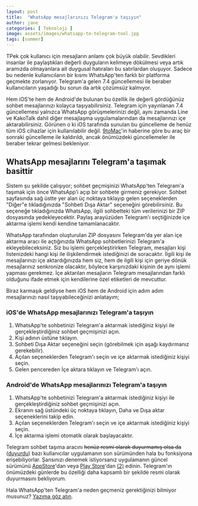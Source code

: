 ```yaml
---
layout: post
title:  "WhatsApp mesajlarınızı Telegram'a taşıyın"
author: jane
categories: [ Teknoloji ]
image: assets/images/whatsapp-to-telegram-tool.jpg
tags: [summer]
---
```

TPek çok kullanıcı için mesajların anlamı çok büyük olabilir. Sevdikleri insanlar ile paylaştıkları değerli duyguların kelimeye dökülmesi veya artık aramızda olmayanlara ait duygusal hatıraları bu satırlardan oluşuyor. Sadece bu nedenle kullanıcıların bir kısmı WhatsApp'ten farklı bir platforma geçmekte zorlanıyor. Telegram'a gelen 7.4 güncellemesi ile beraber kullanıcıların yaşadığı bu sorun da artık çözümsüz kalmıyor.

Hem iOS'te hem de Android'de bulunan bu özellik ile değerli gördüğünüz sohbet mesajlarınızı kolayca taşıyabilirsiniz. Telegram için yayınlanan 7.4 güncellemesi yalnızca WhatsApp görüşmelerinizi değil, aynı zamanda Line ve KakoTalk dahil diğer mesajlaşma uygulamalarından da mesajlarınızı içe aktarabilirsiniz. Görünen o ki iOS tarafında sunulan bu güncelleme de henüz tüm iOS cihazlar için kullanılabilir değil. [9toMac](https://9to5mac.com/2021/01/27/amid-whatsapp-privacy-backlash-telegram-building-new-tool-for-importing-chats-from-other-apps/)'in haberine göre bu araç bir sonraki güncelleme ile kaldırıldı, ancak önümüzdeki güncellemeler ile beraber tekrar gelmesi bekleniyor.

## WhatsApp mesajlarını Telegram'a taşımak basittir
Sistem şu şekilde çalışıyor; sohbet geçmişinizi WhatsApp'ten Telegram'a taşımak için önce WhatsApp'i açıp bir sohbete girmeniz gerekiyor. Sohbet sayfasında sağ üstte yer alan üç noktaya tıklayıp gelen seçeneklerden "Diğer"e tıkladığınızda "Sohbeti Dışa Aktar" seçeneğini görebilirsiniz. Bu seçeneğe tıkladığınızda WhatsApp, ilgili sohbetteki tüm verilerinizi bir ZIP dosyasında yedekleyecektir. Paylaş arayüzüden Telegram'ı seçtiğinizde içe aktarma işlemi kendi kendine tamamlanacaktır.

WhatsApp tarafından oluşturulan ZIP dosyasını Telegram'da yer alan içe aktarma aracı ile açtığınızda WhatsApp sohbetlerinizi Telegram'a ekleyebileceksiniz. Siz bu işlemi gerçekleştirirken Telegram, mesajları kişi listenizdeki hangi kişi ile ilişkilendirmek istediğinizi de soracaktır. İlgili kişi ile mesajlarınızı içe aktardığınızda hem siz, hem de ilgili kişi için geriye dönük mesajlarınız senkronize olacaktır, böylece karşınızdaki kişinin de aynı işlemi yapması gerekmez. İçe aktarılan mesajların Telegram mesajlarından farklı olduğunu ifade etmek için kendilerine özel etiketleri de mevcuttur.

Biraz karmaşık geldiyse hem iOS hem de Android için adım adım mesajlarınızı nasıl taşıyabileceğinizi anlatayım;

### iOS'de WhatsApp mesajlarınızı Telegram'a taşıyın
1. WhatsApp'te sohbetinizi Telegram'a aktarmak istediğiniz kişiyi ile gerçekleştirdiğiniz sohbet geçmişinizi açın.
2. Kişi adının üstüne tıklayın.
3. Sohbeti Dışa Aktar seçeneğini seçin (görebilmek için aşağı kaydırmanız gerekebilir).
4. Açılan seçeneklerden Telegram'ı seçin ve içe aktarmak istediğiniz kişiyi seçin.
5. Gelen pencereden İçe aktara tıklayın ve Telegram'ı açın.

### Android'de WhatsApp mesajlarınızı Telegram'a taşıyın
1. WhatsApp'te sohbetinizi Telegram'a aktarmak istediğiniz kişiyi ile gerçekleştirdiğiniz sohbet geçmişinizi açın.
2. Ekranın sağ üstündeki üç noktaya tıklayın, Daha ve Dışa aktar seçeneklerini takip edin.
3. Açılan seçeneklerden Telegram'ı seçin ve içe aktarmak istediğiniz kişiyi seçin.
4. İçe aktarma işlemi otomatik olarak başlayacaktır.

Telegram sohbet taşıma aracını ~~henüz resmi olarak duyurmamış olsa da~~ ([duyurdu](https://telegram.org/blog/move-history/tr)) bazı kullanıcılar uygulamanın son sürümünden hala bu fonksiyona erişebiliyorlar. Şansınızı denemek istiyorsanız uygulamanın güncel sürümünü [AppStore](https://apps.apple.com/us/app/telegram-messenger/id686449807)'dan veya [Play Store](https://play.google.com/store/apps/details?id=org.telegram.messenger)'dan [(2)](https://play.google.com/store/apps/details?id=org.thunderdog.challegram) edinin. Telegram'ın önümüzdeki günlerde bu özelliği daha kapsamlı bir şekilde resmi olarak duyurmasını bekliyorum.

Hala WhatsApp'ten Telegram'a neden geçmeniz gerektiğinizi bilmiyor musunuz? [Yazıma göz atın](/whatsappten-kacis-mesajlarinizi-facebook-ile-paylasmak-zorundasiniz/).
